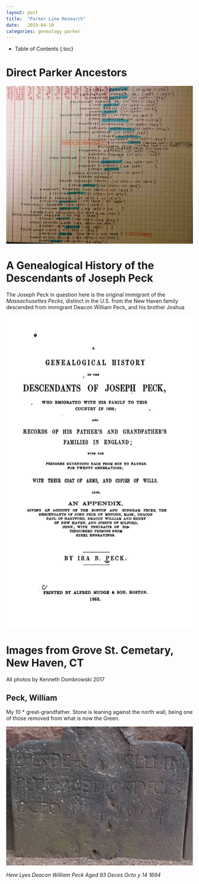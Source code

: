 ```yaml
---
layout: post
title:  "Parker Line Research"
date:   2019-04-10
categories: genealogy parker
---
```


  * Table of Contents
  {:toc}

# Direct Parker Ancestors
![Direct Ancestors of the Parker Line](/assets/genealogy/parker.direct.ancestors.jpg)

# A Genealogical History of the Descendants of Joseph Peck

The Joseph Peck in question here is the original immigrant of the
_Massachusettes Pecks_, distinct in the U.S. from the New Haven family
descended from immigrant Deacon William Peck, and his brother Joshua

![A Genialogical History of the Descendants of Joseph Peck](/assets/genealogy/peck.genealogical.history.joseph.jpg)

# Images from Grove St. Cemetary, New Haven, CT

All photos by Kenneth Dombrowski 2017

## Peck, William

My 10 * great-grandfather.  Stone is leaning against the north wall, being one
of those removed from what is now the Green.

![William Peck headstone](/assets/genealogy/peck.william.grovest.1694.jpg)

_Here Lyes Deacon William Peck Aged 93 Deces Octo y 14 1694_



